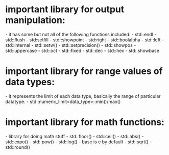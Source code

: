 # important library for output manipulation: 
<iomanip> - it has some but not all of the following functions included: 
	- std::endl
	- std::flush
	- std:setfill
	- std::showpoint 
	- std:right
	- std::boolalpha
	- std::left
	- std::internal
	- std::setw()
	- std::setprecision()
	- std::showpos
	- std::uppercase
	- std::oct
	- std::fixed
	- std::dec
	- std::hex
	- std::showbase
# important library for range values of data types: 
<limits> - it represents the limit of each data type, basically the range of particular datatype.
	 - std::numeric_limit<data_type>::min()/max()
# important library for math functions: 
<cmath> - library for doing math stuff
	- std::floor()
	- std::ceil()
	- std::abs()
	- std::expo()
	- std::pow()
	- std::log() - base is e by default
	- std::sqrt()
	- std::round()
